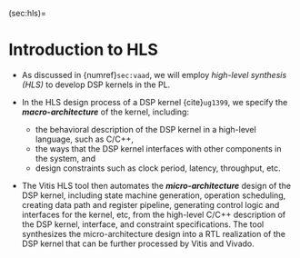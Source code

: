 (sec:hls)=
# Introduction to HLS

* As discussed in {numref}`sec:vaad`, we will employ *high-level
synthesis (HLS)* to develop DSP kernels in the PL. 

* In the HLS design process of a DSP kernel {cite}`ug1399`, we specify
  the ***macro-architecture*** of the kernel, including:
  - the behavioral description of the DSP kernel in a high-level
    language, such as C/C++,
  - the ways that the DSP kernel interfaces with other components
     in the system, and
  - design constraints such as clock period, latency, throughput, etc.
 
 * The Vitis HLS tool then automates the ***micro-architecture***
   design of the DSP kernel, including state machine generation,
   operation scheduling, creating data path and register pipeline,
   generating control logic and interfaces for the kernel, etc, from
   the high-level C/C++ description of the DSP kernel, interface, and
   constraint specifications. The tool synthesizes the
   micro-architecture design into a RTL realization of the DSP kernel
   that can be further processed by Vitis and Vivado.
